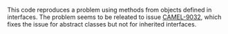This code reproduces a problem using methods from objects defined in interfaces.
The problem seems to be releated to issue [CAMEL-9032](https://issues.apache.org/jira/browse/CAMEL-9032), 
which fixes the issue for abstract classes but not for inherited interfaces.


